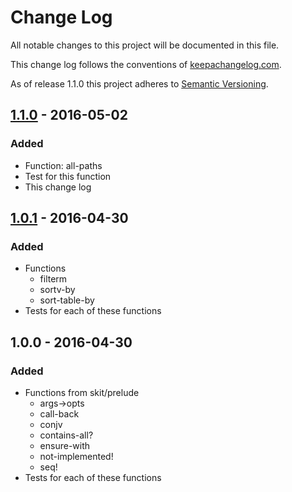 # Change Log

All notable changes to this project will be documented in this file.

This change log follows the conventions of
[keepachangelog.com](http://keepachangelog.com/).

As of release 1.1.0 this project adheres to
[Semantic Versioning](http://semver.org/).

## [1.1.0] - 2016-05-02
### Added
- Function: all-paths
- Test for this function
- This change log

## [1.0.1] - 2016-04-30
### Added
- Functions
  - filterm
  - sortv-by
  - sort-table-by
- Tests for each of these functions

## 1.0.0 - 2016-04-30
### Added
- Functions from skit/prelude
  - args->opts
  - call-back
  - conjv
  - contains-all?
  - ensure-with
  - not-implemented!
  - seq!
- Tests for each of these functions

[unreleased]: https://github.com/lgastako/jp/compare/1.1.0...HEAD
[1.1.0]: https://github.com/lgastako/jp/compare/1.0.1...1.1.0
[1.0.1]: https://github.com/lgastako/jp/compare/1.0.0...1.0.1
